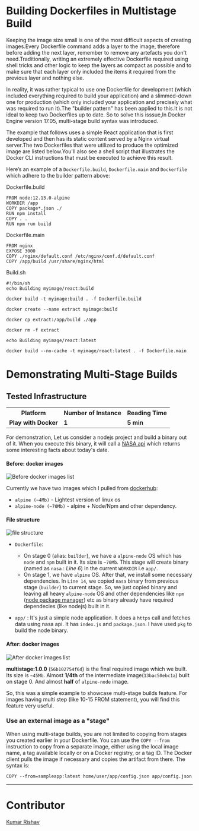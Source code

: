 
# Building Dockerfiles in Multistage Build

Keeping the image size small is one of the most difficult aspects of creating images.Every Dockerfile command adds a layer to the image, therefore before adding the next layer, remember to remove any artefacts you don't need.Traditionally, writing an extremely effective Dockerfile required using shell tricks and other logic to keep the layers as compact as possible and to make sure that each layer only included the items it required from the previous layer and nothing else.

In reality, it was rather typical to use one Dockerfile for development (which included everything required to build your application) and a slimmed-down one for production (which only included your application and precisely what was required to run it).The "builder pattern" has been applied to this.It is not ideal to keep two Dockerfiles up to date. So to solve this isssue,In Docker Engine version 17.05, multi-stage build syntax was introduced.  

The example that follows uses a simple React application that is first developed and then has its static content served by a Nginx virtual server.The two Dockerfiles that were utilized to produce the optimized image are listed below.You'll also see a shell script that illustrates the Docker CLI instructions that must be executed to achieve this result.

Here’s an example of a `Dockerfile.build`, `Dockerfile.main` and `Dockerfile` which adhere to the builder pattern above:

Dockerfile.build
```
FROM node:12.13.0-alpine
WORKDIR /app
COPY package*.json ./
RUN npm install
COPY . .
RUN npm run build
```

Dockerfile.main
```
FROM nginx
EXPOSE 3000
COPY ./nginx/default.conf /etc/nginx/conf.d/default.conf
COPY /app/build /usr/share/nginx/html
```

Build.sh
```
#!/bin/sh
echo Building myimage/react:build

docker build -t myimage:build . -f Dockerfile.build

docker create --name extract myimage:build

docker cp extract:/app/build ./app

docker rm -f extract

echo Building myimage/react:latest

docker build --no-cache -t myimage/react:latest . -f Dockerfile.main
```
# Demonstrating Multi-Stage Builds

## Tested Infrastructure

<table class="tg">
  <tr>
    <th class="tg-yw4l"><b>Platform</b></th>
    <th class="tg-yw4l"><b>Number of Instance</b></th>
    <th class="tg-yw4l"><b>Reading Time</b></th>
    
  </tr>
  <tr>
    <td class="tg-yw4l"><b>Play with Docker</b></td>
    <td class="tg-yw4l"><b>1</b></td>
    <td class="tg-yw4l"><b>5 min</b></td>
    
  </tr>
  
</table>



For demonstration, Let us consider a nodejs project and build a binary out of it. When you execute this binary, it will call a [NASA api](https://api.nasa.gov/api.html) which returns some interesting facts about today's date.

#### Before: docker images

![Before docker images list](https://github.com/kumarrishav/dockerlabs/blob/patch-2/images/multi-stage-img1.png)

Currently we have two images which I pulled from [dockerhub](https://hub.docker.com/): 
* `alpine (~4Mb)` - Lightest version of linux os
* `alpine-node (~70Mb)` - alpine + Node/Npm and other dependency.

#### File structure

![file structure](https://github.com/kumarrishav/dockerlabs/blob/patch-2/images/multi-stage-img2.png)

* `Dockerfile`:
  
  * On stage 0 (alias: `builder`), we have a `alpine-node` OS which has `node` and `npm` built in it. Its size is `~70Mb`. This stage will create binary (named as `nasa` : _Line 6_) in the current `WORKDIR` i.e `app/`.  
  * On stage 1, we have `alpine` OS. After that, we install some necessary dependencies. In `Line 14`, we copied `nasa` binary from previous stage (`builder`) to current stage. So, we just copied binary and leaving all heavy `alpine-node` OS and other dependencies like `npm` ([node package manager](https://www.npmjs.com/)) etc as binary already have required dependecies (like nodejs) built in it.
  
* `app/` : It's just a simple node application. It does a `https` call and fetches data using nasa api. It has `index.js` and `package.json`. I have used `pkg` to build the node binary.


#### After: docker images

![After docker images list](https://github.com/kumarrishav/dockerlabs/blob/patch-2/images/multi-stage-img3.png)

 **multistage:1.0.0** (`56b102754f6d`) is the final required image which we built. Its size is `~45Mb`. Almost **1/4th** of the intermediate image(`13bac50ebc1a`) built on stage 0. And almost **half** of `alpine-node` image.
 
 
 So, this was a simple example to showcase multi-stage builds feature. For images having multi step (like 10-15 FROM statement), you will find this feature very useful. 
 
### Use an external image as a "stage"
When using multi-stage builds, you are not limited to copying from stages you created earlier in your Dockerfile. You can use the `COPY --from` instruction to copy from a separate image, either using the local image name, a tag available locally or on a Docker registry, or a tag ID. The Docker client pulls the image if necessary and copies the artifact from there. The syntax is:

`COPY --from=sampleapp:latest home/user/app/config.json app/config.json`

------------------------------------------------------------------------------------------------------------------------------


 
 # Contributor
 
[Kumar Rishav](https://www.linkedin.com/in/rishav006/)


